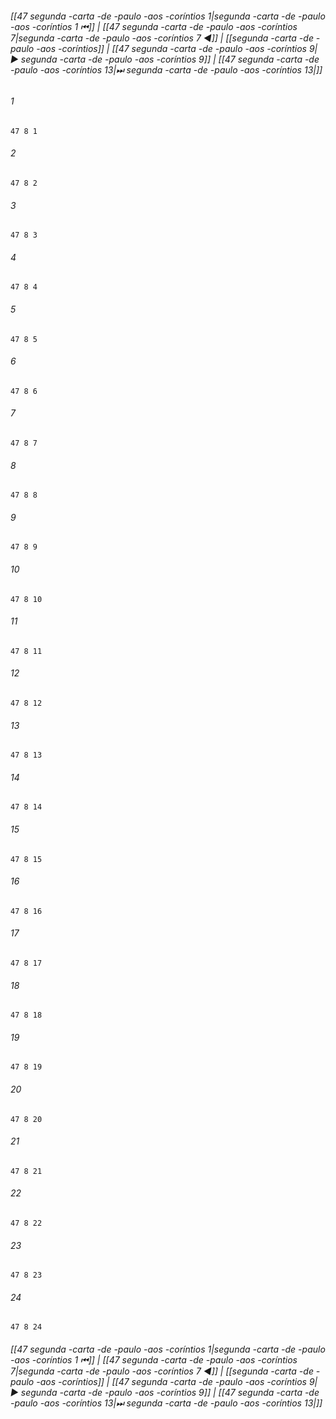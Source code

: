 
###### [[47 segunda -carta -de -paulo -aos -coríntios 1|segunda -carta -de -paulo -aos -coríntios 1 ⏮]] | [[47 segunda -carta -de -paulo -aos -coríntios 7|segunda -carta -de -paulo -aos -coríntios 7 ◀]] | [[segunda -carta -de -paulo -aos -coríntios]] | [[47 segunda -carta -de -paulo -aos -coríntios 9|▶ segunda -carta -de -paulo -aos -coríntios 9]] | [[47 segunda -carta -de -paulo -aos -coríntios 13|⏭ segunda -carta -de -paulo -aos -coríntios 13|]]

###### 1
``` verse
47 8 1 
```
###### 2
``` verse
47 8 2 
```
###### 3
``` verse
47 8 3 
```
###### 4
``` verse
47 8 4 
```
###### 5
``` verse
47 8 5 
```
###### 6
``` verse
47 8 6 
```
###### 7
``` verse
47 8 7 
```
###### 8
``` verse
47 8 8 
```
###### 9
``` verse
47 8 9 
```
###### 10
``` verse
47 8 10 
```
###### 11
``` verse
47 8 11 
```
###### 12
``` verse
47 8 12 
```
###### 13
``` verse
47 8 13 
```
###### 14
``` verse
47 8 14 
```
###### 15
``` verse
47 8 15 
```
###### 16
``` verse
47 8 16 
```
###### 17
``` verse
47 8 17 
```
###### 18
``` verse
47 8 18 
```
###### 19
``` verse
47 8 19 
```
###### 20
``` verse
47 8 20 
```
###### 21
``` verse
47 8 21 
```
###### 22
``` verse
47 8 22 
```
###### 23
``` verse
47 8 23 
```
###### 24
``` verse
47 8 24 
```

###### [[47 segunda -carta -de -paulo -aos -coríntios 1|segunda -carta -de -paulo -aos -coríntios 1 ⏮]] | [[47 segunda -carta -de -paulo -aos -coríntios 7|segunda -carta -de -paulo -aos -coríntios 7 ◀]] | [[segunda -carta -de -paulo -aos -coríntios]] | [[47 segunda -carta -de -paulo -aos -coríntios 9|▶ segunda -carta -de -paulo -aos -coríntios 9]] | [[47 segunda -carta -de -paulo -aos -coríntios 13|⏭ segunda -carta -de -paulo -aos -coríntios 13|]]

